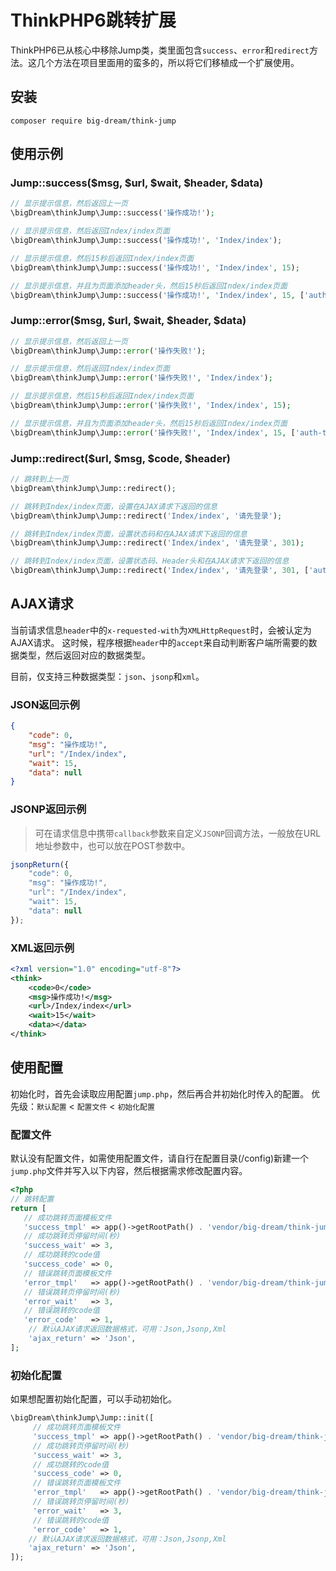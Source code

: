 # ThinkPHP6跳转扩展

ThinkPHP6已从核心中移除Jump类，类里面包含`success`、`error`和`redirect`方法。这几个方法在项目里面用的蛮多的，所以将它们移植成一个扩展使用。

## 安装
```
composer require big-dream/think-jump
```

## 使用示例

### Jump::success($msg, $url, $wait, $header, $data)
```php
// 显示提示信息，然后返回上一页
\bigDream\thinkJump\Jump::success('操作成功!');

// 显示提示信息，然后返回Index/index页面
\bigDream\thinkJump\Jump::success('操作成功!', 'Index/index');

// 显示提示信息，然后15秒后返回Index/index页面
\bigDream\thinkJump\Jump::success('操作成功!', 'Index/index', 15);

// 显示提示信息，并且为页面添加header头，然后15秒后返回Index/index页面
\bigDream\thinkJump\Jump::success('操作成功!', 'Index/index', 15, ['auth-token' => 'abcd学英语']);
```

### Jump::error($msg, $url, $wait, $header, $data)
```php
// 显示提示信息，然后返回上一页
\bigDream\thinkJump\Jump::error('操作失败!');

// 显示提示信息，然后返回Index/index页面
\bigDream\thinkJump\Jump::error('操作失败!', 'Index/index');

// 显示提示信息，然后15秒后返回Index/index页面
\bigDream\thinkJump\Jump::error('操作失败!', 'Index/index', 15);

// 显示提示信息，并且为页面添加header头，然后15秒后返回Index/index页面
\bigDream\thinkJump\Jump::error('操作失败!', 'Index/index', 15, ['auth-token' => 'abcd学英语']);
```

### Jump::redirect($url, $msg, $code, $header)
```php
// 跳转到上一页
\bigDream\thinkJump\Jump::redirect();

// 跳转到Index/index页面，设置在AJAX请求下返回的信息
\bigDream\thinkJump\Jump::redirect('Index/index', '请先登录');

// 跳转到Index/index页面，设置状态码和在AJAX请求下返回的信息
\bigDream\thinkJump\Jump::redirect('Index/index', '请先登录', 301);

// 跳转到Index/index页面，设置状态码、Header头和在AJAX请求下返回的信息
\bigDream\thinkJump\Jump::redirect('Index/index', '请先登录', 301, ['auth-token' => 'abcd学英语']);
```

## AJAX请求
当前请求信息`header`中的`x-requested-with`为`XMLHttpRequest`时，会被认定为AJAX请求。
这时候，程序根据`header`中的`accept`来自动判断客户端所需要的数据类型，然后返回对应的数据类型。

目前，仅支持三种数据类型：`json`、`jsonp`和`xml`。

### JSON返回示例
```json
{
    "code": 0,
    "msg": "操作成功!",
    "url": "/Index/index",
    "wait": 15,
    "data": null
}
```

### JSONP返回示例
> 可在请求信息中携带`callback`参数来自定义`JSONP`回调方法，一般放在URL地址参数中，也可以放在POST参数中。
```js
jsonpReturn({
    "code": 0,
    "msg": "操作成功!",
    "url": "/Index/index",
    "wait": 15,
    "data": null
});
```

### XML返回示例
```xml
<?xml version="1.0" encoding="utf-8"?>
<think>
    <code>0</code>
    <msg>操作成功!</msg>
    <url>/Index/index</url>
    <wait>15</wait>
    <data></data>
</think>
```

## 使用配置
初始化时，首先会读取应用配置`jump.php`，然后再合并初始化时传入的配置。
优先级：`默认配置` < `配置文件` < `初始化配置`

### 配置文件
默认没有配置文件，如需使用配置文件，请自行在配置目录(/config)新建一个`jump.php`文件并写入以下内容，然后根据需求修改配置内容。
```php
<?php
// 跳转配置
return [
   // 成功跳转页面模板文件
   'success_tmpl' => app()->getRootPath() . 'vendor/big-dream/think-jump/src/success.html',
   // 成功跳转页停留时间(秒)
   'success_wait' => 3,
   // 成功跳转的code值
   'success_code' => 0,
   // 错误跳转页面模板文件
   'error_tmpl'   => app()->getRootPath() . 'vendor/big-dream/think-jump/src/error.html',
   // 错误跳转页停留时间(秒)
   'error_wait'   => 3,
   // 错误跳转的code值
   'error_code'   => 1,
    // 默认AJAX请求返回数据格式，可用：Json,Jsonp,Xml
    'ajax_return' => 'Json',
];
```

### 初始化配置
如果想配置初始化配置，可以手动初始化。
```php
\bigDream\thinkJump\Jump::init([
     // 成功跳转页面模板文件
     'success_tmpl' => app()->getRootPath() . 'vendor/big-dream/think-jump/src/success.html',
     // 成功跳转页停留时间(秒)
     'success_wait' => 3,
     // 成功跳转的code值
     'success_code' => 0,
     // 错误跳转页面模板文件
     'error_tmpl'   => app()->getRootPath() . 'vendor/big-dream/think-jump/src/error.html',
     // 错误跳转页停留时间(秒)
     'error_wait'   => 3,
     // 错误跳转的code值
     'error_code'   => 1,
    // 默认AJAX请求返回数据格式，可用：Json,Jsonp,Xml
    'ajax_return' => 'Json',
]);
```